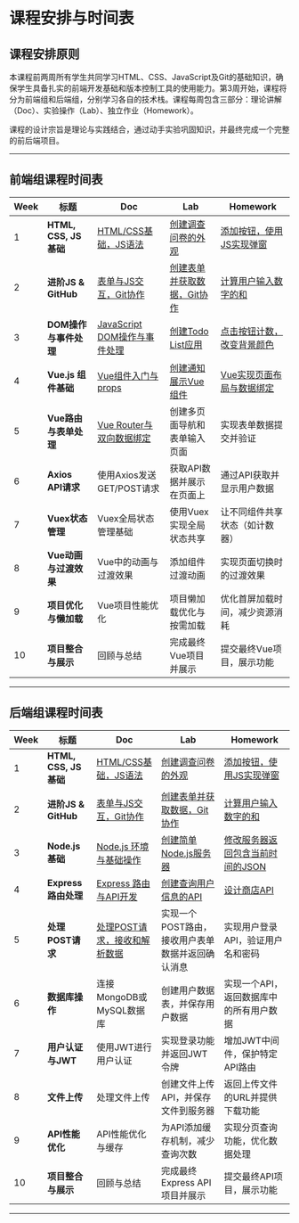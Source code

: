 # 课程安排与时间表

## 课程安排原则
本课程前两周所有学生共同学习HTML、CSS、JavaScript及Git的基础知识，确保学生具备扎实的前端开发基础和版本控制工具的使用能力。第3周开始，课程将分为前端组和后端组，分别学习各自的技术栈。课程每周包含三部分：理论讲解（Doc）、实验操作（Lab）、独立作业（Homework）。

课程的设计宗旨是理论与实践结合，通过动手实验巩固知识，并最终完成一个完整的前后端项目。

---

## 前端组课程时间表

| Week | 标题                   | Doc                                     | Lab                             | Homework                              |
|------|----------------------|-----------------------------------------|---------------------------------|---------------------------------------|
| 1    | **HTML, CSS, JS 基础** | [HTML/CSS基础，JS语法](./week-1/doc)         | [创建调查问卷的外观](./week-1/lab)       | [添加按钮，使用JS实现弹窗](./week-1/homework)    |
| 2    | **进阶JS & GitHub**    | [表单与JS交互，Git协作](./week-2/doc)           | [创建表单并获取数据，Git协作](./week-2/lab) | [计算用户输入数字的和](./week-2/homework)       |
| 3    | **DOM操作与事件处理**       | [JavaScript DOM操作与事件处理](./week-3/前端doc) | [创建Todo List应用](./week-3/前端lab) | [点击按钮计数，改变背景颜色](./week-3/前端homework)  |
| 4    | **Vue.js 组件基础**      | [Vue组件入门与props](./week-4/前端doc)         | [创建通知展示Vue组件](./week-4/前端lab)   | [Vue实现页面布局与数据绑定](./week-4/前端homework) |
| 5    | **Vue路由与表单处理**       | [Vue Router与双向数据绑定](./week-5/前端doc)     | 创建多页面导航和表单输入页面                  | 实现表单数据提交并验证                           |
| 6    | **Axios API请求**      | 使用Axios发送GET/POST请求                     | 获取API数据并展示在页面上                  | 通过API获取并显示用户数据                        |
| 7    | **Vuex状态管理**         | Vuex全局状态管理基础                            | 使用Vuex实现全局状态共享                  | 让不同组件共享状态（如计数器）                       |
| 8    | **Vue动画与过渡效果**       | Vue中的动画与过渡效果                            | 添加组件过渡动画                        | 实现页面切换时的过渡效果                          |
| 9    | **项目优化与懒加载**         | Vue项目性能优化                               | 项目懒加载优化与按需加载                    | 优化首屏加载时间，减少资源消耗                       |
| 10   | **项目整合与展示**          | 回顾与总结                                   | 完成最终Vue项目并展示                    | 提交最终Vue项目，展示功能                        |

---

## 后端组课程时间表

| Week | 标题                   | Doc                                | Lab                              | Homework                                  |
|------|----------------------|------------------------------------|----------------------------------|-------------------------------------------|
| 1    | **HTML, CSS, JS 基础** | [HTML/CSS基础，JS语法](./week-1/doc)    | [创建调查问卷的外观](./week-1/lab)        | [添加按钮，使用JS实现弹窗](./week-1/homework)        |
| 2    | **进阶JS & GitHub**    | [表单与JS交互，Git协作](./week-2/doc)      | [创建表单并获取数据，Git协作](./week-2/lab)  | [计算用户输入数字的和](./week-2/homework)           |
| 3    | **Node.js 基础**       | [Node.js 环境与基础操作](./week-3/后端doc)  | [创建简单Node.js服务器](./week-3/后端lab) | [修改服务器返回包含当前时间的JSON](./week-3/后端homework) |
| 4    | **Express 路由处理**     | [Express 路由与API开发](./week-4/后端doc) | [创建查询用户信息的API](./week-4/后端lab)   | [设计商店API](./week-4/后端homework)            |
| 5    | **处理POST请求**         | [处理POST请求，接收和解析数据](./week-5/后端doc) | 实现一个POST路由，接收用户表单数据并返回确认消息       | 实现用户登录API，验证用户名和密码                        |
| 6    | **数据库操作**            | 连接MongoDB或MySQL数据库                 | 创建用户数据表，并保存用户数据                  | 实现一个API，返回数据库中的所有用户数据                     |
| 7    | **用户认证与JWT**         | 使用JWT进行用户认证                        | 实现登录功能并返回JWT令牌                   | 增加JWT中间件，保护特定API路由                        |
| 8    | **文件上传**             | 处理文件上传                             | 创建文件上传API，并保存文件到服务器              | 返回上传文件的URL并提供下载功能                         |
| 9    | **API性能优化**          | API性能优化与缓存                         | 为API添加缓存机制，减少查询次数                | 实现分页查询功能，优化数据处理                           |
| 10   | **项目整合与展示**          | 回顾与总结                              | 完成最终Express API项目并展示             | 提交最终API项目，展示功能                            |

---

